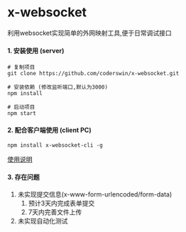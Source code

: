 # x-websocket
利用websocket实现简单的外网映射工具,便于日常调试接口

#### 1. 安装使用 (server)

    # 复制项目
    git clone https://github.com/coderswin/x-websocket.git
    
    # 安装依赖 (修改监听端口,默认为3000)
    npm install 

    # 启动项目
    npm start

#### 2. 配合客户端使用 (client PC)

    npm install x-websocket-cli -g

[使用说明](https://github.com/coderswin/x-websocket-cli)


#### 3. 存在问题

1. 未实现提交信息(x-www-form-urlencoded/form-data)
	1. 预计3天内完成表单提交
	2. 7天内完善文件上传
2. 未实现自动化测试

